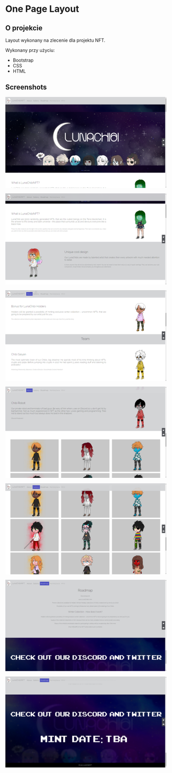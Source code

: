 # One Page Layout
## O projekcie
Layout wykonany na zlecenie dla projektu NFT.

Wykonany przy użyciu:

* Bootstrap
* CSS
* HTML




## Screenshots

![Screenshot](https://raw.githubusercontent.com/DanielZ8/bootstrap-one-page-layout/master/screenshots/1.png?token=GHSAT0AAAAAAB7PL7UM4TZSFKDM3W4ZZBNEZBYPRBA)

![Screenshot](https://raw.githubusercontent.com/DanielZ8/bootstrap-one-page-layout/master/screenshots/2.png?token=GHSAT0AAAAAAB7PL7UMKIXYRJENXZYFPGX4ZBYPMZA)

![Screenshot](https://raw.githubusercontent.com/DanielZ8/bootstrap-one-page-layout/master/screenshots/3.png?token=GHSAT0AAAAAAB7PL7UNLZ4EB7C6QA4NE2GUZBYPNAA)

![Screenshot](https://raw.githubusercontent.com/DanielZ8/bootstrap-one-page-layout/master/screenshots/4.png?token=GHSAT0AAAAAAB7PL7UNUP2KYHHMWCW4P2AMZBYPNKA)

![Screenshot](https://raw.githubusercontent.com/DanielZ8/bootstrap-one-page-layout/master/screenshots/5.png?token=GHSAT0AAAAAAB7PL7UMIINECSPPVXQIW4Q6ZBYPNTA)

![Screenshot](https://raw.githubusercontent.com/DanielZ8/bootstrap-one-page-layout/master/screenshots/6.png?token=GHSAT0AAAAAAB7PL7UMZE6XWLBUOPR2BLTEZBYPN7A)

![Screenshot](https://raw.githubusercontent.com/DanielZ8/bootstrap-one-page-layout/master/screenshots/7.png?token=GHSAT0AAAAAAB7PL7UNEOWE2H4GB4W6IQJOZBYPOIQ)



